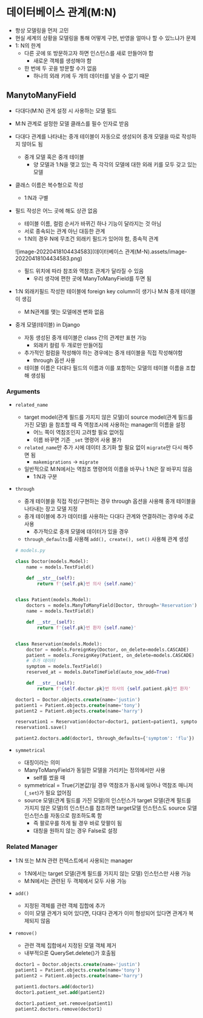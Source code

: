 # 데이터베이스 관계(M:N)

- 항상 모델링을 먼저 고민
- 현실 세계의 상황을 모델링을 통해 어떻게 구현, 반영을 얼마나 할 수 있느냐가 문제
- 1: N의 한계
  - 다른 곳에 또 방문하고자 하면 인스턴스를 새로 만들어야 함 
    - 새로운 객체를 생성해야 함
  - 한 번에 두 곳을 방문할 수가 없음
    - 하나의 외래 키에 두 개의 데이터를 넣을 수 없기 때문

## ManytoManyField

- 다대다(M:N) 관게 설정 시 사용하는 모델 필드

- M:N 관계로 설정한 모델 클래스를 필수 인자로 받음

- 다대다 관계를 나타내는 중개 테이블이 자동으로 생성되어 중개 모델을 따로 작성하지 않아도 됨

  - 중개 모델 혹은 중개 테이블
    - 양 모델과 1:N을 맺고 있는 즉 각각의 모델에 대한 외래 키를 모두 갖고 있는 모델

- 클래스 이름은 복수형으로 작성

  - 1:N과 구별

- 필드 작성은 어느 곳에 해도 상관 없음

  - 테이블 이름, 컬럼 순서가 바뀌긴 하나 기능이 달라지는 것 아님
  - 서로 종속되는 관계 아닌 대등한 관계
  - 1:N의 경우 N에 무조건 외래키 필드가 있어야 함, 종속적 관계

  ![image-20220418104434583](데이터베이스 관계(M-N).assets/image-20220418104434583.png)

  - 필드 위치에 따라 참조와 역참조 관계가 달라질 수 있음
    - 우리 생각에 편한 곳에 ManyToManyField를 두면 됨

- 1:N 외래키필드 작성한 테이블에 foreign key column이 생기나 M:N 중개 테이블이 생김 

  - M:N관계를 맺는 모델에겐 변화 없음

- 중개 모델(테이블) in Django

  - 자동 생성된 중개 테이블은 class 간의 관계만 표현 가능
    - 외래키 컬럼 두 개로만 만들어짐
  - 추가적인 컬럼을 작성해야 하는 경우에는 중개 테이블을 직접 작성해야함
    - through 옵션 사용
  - 테이블 이름은 다대다 필드의 이름과 이를 포함하는 모델의 테이블 이름을 조합해 생성됨

### Arguments

- `related_name`

  - target model(관계 필드를 가지지 않은 모델)이 source model(관계 필드를 가진 모델) 을 참조할 때 즉 역참조시에 사용하는 manager의 이름을 설정
    - 어느 쪽이 역참조인지 고려할 필요 없어짐
    - 이름 바꾸면 기존 `_set` 명령어 사용 불가
  - `related_name`만 추가 시에 데이터 초기화 할 필요 없이 `migrate`만 다시 해주면 됨
    - `makemigrations` -> `migrate`
  - 일반적으로 M:N에서는 역참조 명령어의 이름을 바꾸나 1:N은 잘 바꾸지 않음
    - 1:N과 구분

- `through`

  - 중개 테이블을 직접 작성/구현하는 경우 through 옵션을 사용해 중개 테이블을 나타내는 장고 모델 지정
  - 중개 테이블에 추가 데이터를 사용하는 다대다 관계와 연결하려는 경우에 주로 사용
    - 추가적으로 중개 모델에 데이터가 있을 경우
  - `through_defaults`를 사용해 `add(), create(), set()` 사용해 관계 생성

  ```python
  # models.py
  
  class Doctor(models.Model):
      name = models.TextField()
  
      def __str__(self):
          return f'{self.pk}번 의사 {self.name}'
  
  
  class Patient(models.Model):
      doctors = models.ManyToManyField(Doctor, through='Reservation')
      name = models.TextField()
  
      def __str__(self):
          return f'{self.pk}번 환자 {self.name}'
  
  
  class Reservation(models.Model):
      doctor = models.ForeignKey(Doctor, on_delete=models.CASCADE)
      patient = models.ForeignKey(Patient, on_delete=models.CASCADE)
      # 추가 데이터
      symptom = models.TextField()
      reserved_at = models.DateTimeField(auto_now_add=True)
  
      def __str__(self):
          return f'{self.doctor.pk}번 의사의 {self.patient.pk}번 환자'
  ```

  ```sql
  doctor1 = Doctor.objects.create(name='justin')
  patient1 = Patient.objects.create(name='tony')
  patient2 = Patient.objects.create(name='harry')
  
  reservation1 = Reservation(doctor=doctor1, patient=patient1, symptom='headache')
  reservation1.save()
  
  patient2.doctors.add(doctor1, through_defaults={'symptom': 'flu'})
  ```

- `symmetrical`

  - 대칭이라는 의미
  - ManyToManyField가 동일한 모델을 가리키는 정의에서만 사용
    - self를 썼을 때
  - symmetrical = True(기본값)일 경우 역참조가 동시에 일어나 역참조 매니저(`_set`)가 필요 없어짐
  - source 모델(관계 필드를 가진 모델)의 인스턴스가 target 모델(관계 필드를 가지지 않은 모델)의 인스턴스를 참조하면 target모델 인스턴스도 source 모델 인스턴스를 자동으로 참조하도록 함
    - 즉 팔로우를 하게 될 경우 바로 맞팔이 됨
    - 대칭을 원하지 않는 경우 False로 설정

### Related Manager

- 1:N 또는 M:N 관련 컨텍스트에서 사용되는 manager

  - 1:N에서는 target 모델(관계 필드를 가지지 않는 모델) 인스턴스만 사용 가능
  - M:N에서는 관련된 두 객체에서 모두 사용 가능

- `add()`

  - 지정된 객체를 관련 객체 집합에 추가
  - 이미 모델 관계가 되어 있다면, 다대다 관계가 이미 형성되어 있다면 관계가 복제되지 않음

- `remove()`

  - 관련 객체 집합에서 지정된 모델 객체 제거
  - 내부적으론 QuerySet.delete()가 호출됨

  ```sql
  doctor1 = Doctor.objects.create(name='justin')
  patient1 = Patient.objects.create(name='tony')
  patient2 = Patient.objects.create(name='harry')
  
  patient1.doctors.add(doctor1)
  doctor1.patient_set.add(patient2)
  
  doctor1.patient_set.remove(patient1)
  patient2.doctors.remove(doctor1)
  ```